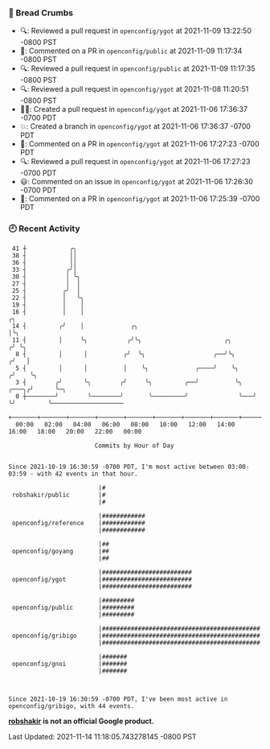 ### 🍞 Bread Crumbs

 * 🔍: Reviewed a pull request in  `openconfig/ygot` at 2021-11-09 13:22:50 -0800 PST
 * 💬: Commented on a PR in  `openconfig/public` at 2021-11-09 11:17:34 -0800 PST
 * 🔍: Reviewed a pull request in  `openconfig/public` at 2021-11-09 11:17:35 -0800 PST
 * 🔍: Reviewed a pull request in  `openconfig/ygot` at 2021-11-08 11:20:51 -0800 PST
 * ✍🏼: Created a pull request in `openconfig/ygot` at 2021-11-06 17:36:37 -0700 PDT
 * 💥: Created a branch in `openconfig/ygot` at 2021-11-06 17:36:37 -0700 PDT
 * 💬: Commented on a PR in  `openconfig/ygot` at 2021-11-06 17:27:23 -0700 PDT
 * 🔍: Reviewed a pull request in  `openconfig/ygot` at 2021-11-06 17:27:23 -0700 PDT
 * 😃: Commented on an issue in `openconfig/ygot` at 2021-11-06 17:26:30 -0700 PDT
 * 💬: Commented on a PR in  `openconfig/ygot` at 2021-11-06 17:25:39 -0700 PDT

### 🕘 Recent Activity
```
 41 ┼            ╭╮
 38 ┤            ││
 36 ┤            ││
 33 ┤           ╭╯│
 30 ┤           │ ╰╮
 27 ┤           │  │
 25 ┤          ╭╯  │
 22 ┤          │   ╰╮
 19 ┤          │    │
 16 ┤          │    │                                                        ╭╮
 14 ┤         ╭╯    │             ╭╮                                         │╰╮
 11 ┤         │     ╰╮           ╭╯╰╮                       ╭╮              ╭╯ ╰╮
  8 ┤         │      │          ╭╯  ╰╮                   ╭──╯╰╮            ╭╯   │
  5 ┤         │      │          │    ╰╮             ╭────╯    ╰╮          ╭╯    ╰╮
  3 ┤        ╭╯      ╰╮        ╭╯     ╰╮         ╭──╯          ╰╮   ╭───╮╭╯      ╰─╮
  0 ┼────────╯        ╰────────╯       ╰─────────╯              ╰───╯   ╰╯         ╰────────────────────
    +───────+───────+───────+───────+───────+───────+───────+───────+───────+───────+───────+───────+────
  00:00   02:00   04:00   06:00   08:00   10:00   12:00   14:00   16:00   18:00   20:00   22:00   00:00   

						Commits by Hour of Day


Since 2021-10-19 16:30:59 -0700 PDT, I'm most active between 03:00-03:59 - with 42 events in that hour.

```



```
                         |#
 robshakir/public        |#
                         |#

                         |############
 openconfig/reference    |############
                         |############

                         |##
 openconfig/goyang       |##
                         |##

                         |#########################
 openconfig/ygot         |#########################
                         |#########################

                         |#########
 openconfig/public       |#########
                         |#########

                         |############################################
 openconfig/gribigo      |############################################
                         |############################################

                         |#######
 openconfig/gnoi         |#######
                         |#######



Since 2021-10-19 16:30:59 -0700 PDT, I've been most active in openconfig/gribigo, with 44 events.

```
**[robshakir](mailto:robjs@google.com) is not an official Google product.**  


Last Updated: 2021-11-14 11:18:05.743278145 -0800 PST
